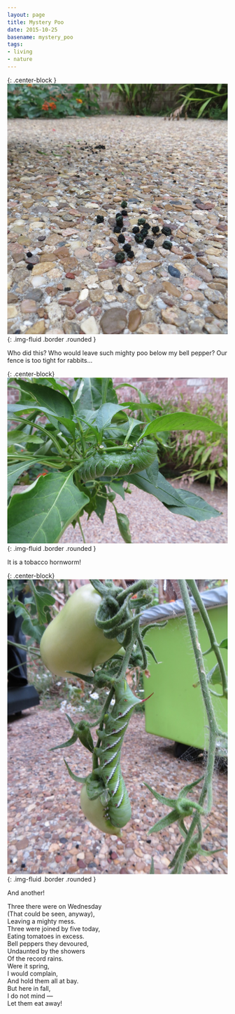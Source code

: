 ```yaml
---
layout: page
title: Mystery Poo
date: 2015-10-25
basename: mystery_poo
tags:
- living
- nature
---
```


{: .center-block }
![photo of caterpillar poop](/images/hornworm1.jpg){: .img-fluid .border .rounded }

Who did this? Who would leave such mighty poo below my bell pepper? Our fence is too tight for rabbits...

<!-- truncate -->

{: .center-block}
![photo of tobacco hornworm](/images/hornworm2.jpg){: .img-fluid .border .rounded }

It is a tobacco hornworm!

{: .center-block}
![photo of tobacco hornworm, 2](/images/hornworm3.jpg){: .img-fluid .border .rounded }

And another!

Three there were on Wednesday<br>
(That could be seen, anyway),<br>
Leaving a mighty mess.<br>
Three were joined by five today,<br>
Eating tomatoes in excess.<br>
Bell peppers they devoured,<br>
Undaunted by the showers<br>
Of the record rains.<br>
Were it spring,<br>
I would complain,<br>
And hold them all at bay.<br>
But here in fall,<br>
I do not mind &mdash;<br>
Let them eat away!<br>
